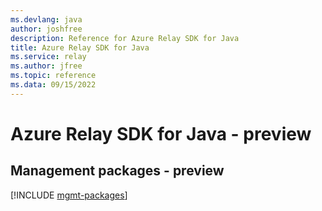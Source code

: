 ```yaml
---
ms.devlang: java
author: joshfree
description: Reference for Azure Relay SDK for Java
title: Azure Relay SDK for Java
ms.service: relay
ms.author: jfree
ms.topic: reference
ms.data: 09/15/2022
---
```

# Azure Relay SDK for Java - preview

## Management packages - preview
[!INCLUDE [mgmt-packages](relay-mgmt-index.md)]